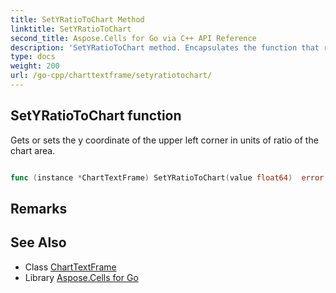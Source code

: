 ```yaml
---
title: SetYRatioToChart Method 
linktitle: SetYRatioToChart
second_title: Aspose.Cells for Go via C++ API Reference
description: 'SetYRatioToChart method. Encapsulates the function that represents setyratiotochart in Go.'
type: docs
weight: 200
url: /go-cpp/charttextframe/setyratiotochart/
---
```


## SetYRatioToChart function

Gets or sets the y coordinate of the upper left corner in units of ratio of the chart area.

```go

func (instance *ChartTextFrame) SetYRatioToChart(value float64)  error

```

## Remarks


## See Also

* Class [ChartTextFrame](../)
* Library [Aspose.Cells for Go](../../)
